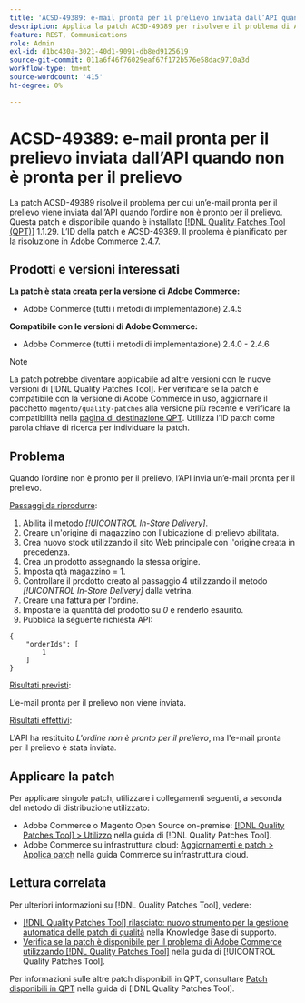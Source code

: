 ```yaml
---
title: 'ACSD-49389: e-mail pronta per il prelievo inviata dall’API quando non è pronta per il prelievo'
description: Applica la patch ACSD-49389 per risolvere il problema di Adobe Commerce, a causa del quale l’API invia un’e-mail pronta per il prelievo quando l’ordine non è pronto per il prelievo.
feature: REST, Communications
role: Admin
exl-id: d1bc430a-3021-40d1-9091-db8ed9125619
source-git-commit: 011a6f46f76029eaf67f172b576e58dac9710a3d
workflow-type: tm+mt
source-wordcount: '415'
ht-degree: 0%

---
```


# ACSD-49389: e-mail pronta per il prelievo inviata dall’API quando non è pronta per il prelievo

La patch ACSD-49389 risolve il problema per cui un’e-mail pronta per il prelievo viene inviata dall’API quando l’ordine non è pronto per il prelievo. Questa patch è disponibile quando è installato [[!DNL Quality Patches Tool (QPT)]](https://experienceleague.adobe.com/it/docs/commerce-operations/tools/quality-patches-tool/quality-patches-tool-to-self-serve-quality-patches) 1.1.29. L’ID della patch è ACSD-49389. Il problema è pianificato per la risoluzione in Adobe Commerce 2.4.7.

## Prodotti e versioni interessati

**La patch è stata creata per la versione di Adobe Commerce:**

* Adobe Commerce (tutti i metodi di implementazione) 2.4.5

**Compatibile con le versioni di Adobe Commerce:**

* Adobe Commerce (tutti i metodi di implementazione) 2.4.0 - 2.4.6

>[!NOTE]
>
>La patch potrebbe diventare applicabile ad altre versioni con le nuove versioni di [!DNL Quality Patches Tool]. Per verificare se la patch è compatibile con la versione di Adobe Commerce in uso, aggiornare il pacchetto `magento/quality-patches` alla versione più recente e verificare la compatibilità nella [pagina di destinazione QPT](https://experienceleague.adobe.com/tools/commerce-quality-patches/index.html?lang=it). Utilizza l’ID patch come parola chiave di ricerca per individuare la patch.

## Problema

Quando l’ordine non è pronto per il prelievo, l’API invia un’e-mail pronta per il prelievo.

<u>Passaggi da riprodurre</u>:

1. Abilita il metodo *[!UICONTROL In-Store Delivery]*.
1. Creare un&#39;origine di magazzino con l&#39;ubicazione di prelievo abilitata.
1. Crea nuovo stock utilizzando il sito Web principale con l&#39;origine creata in precedenza.
1. Crea un prodotto assegnando la stessa origine.
1. Imposta qtà magazzino = 1.
1. Controllare il prodotto creato al passaggio 4 utilizzando il metodo *[!UICONTROL In-Store Delivery]* dalla vetrina.
1. Creare una fattura per l&#39;ordine.
1. Impostare la quantità del prodotto su *0* e renderlo esaurito.
1. Pubblica la seguente richiesta API:

```
{
    "orderIds": [
        1
    ]
}
```

<u>Risultati previsti</u>:

L’e-mail pronta per il prelievo non viene inviata.

<u>Risultati effettivi</u>:

L&#39;API ha restituito *L&#39;ordine non è pronto per il prelievo*, ma l&#39;e-mail pronta per il prelievo è stata inviata.

## Applicare la patch

Per applicare singole patch, utilizzare i collegamenti seguenti, a seconda del metodo di distribuzione utilizzato:

* Adobe Commerce o Magento Open Source on-premise: [[!DNL Quality Patches Tool] > Utilizzo](/help/tools/quality-patches-tool/usage.md) nella guida di [!DNL Quality Patches Tool].
* Adobe Commerce su infrastruttura cloud: [Aggiornamenti e patch > Applica patch](https://experienceleague.adobe.com/docs/commerce-cloud-service/user-guide/develop/upgrade/apply-patches.html?lang=it) nella guida Commerce su infrastruttura cloud.

## Lettura correlata

Per ulteriori informazioni su [!DNL Quality Patches Tool], vedere:

* [[!DNL Quality Patches Tool] rilasciato: nuovo strumento per la gestione automatica delle patch di qualità](https://experienceleague.adobe.com/it/docs/commerce-operations/tools/quality-patches-tool/quality-patches-tool-to-self-serve-quality-patches) nella Knowledge Base di supporto.
* [Verifica se la patch è disponibile per il problema di Adobe Commerce utilizzando  [!DNL Quality Patches Tool]](/help/tools/quality-patches-tool/patches-available-in-qpt/check-patch-for-magento-issue-with-magento-quality-patches.md) nella guida di [!UICONTROL Quality Patches Tool].


Per informazioni sulle altre patch disponibili in QPT, consultare [Patch disponibili in QPT](https://experienceleague.adobe.com/tools/commerce-quality-patches/index.html?lang=it) nella guida di [!DNL Quality Patches Tool].

